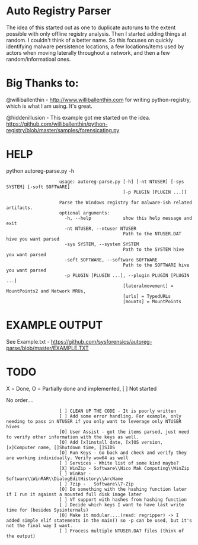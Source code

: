 Auto Registry Parser 
====================  

The idea of this started out as one to duplicate autoruns to the extent possible with only offline registry analysis. Then I started adding things at random. I couldn't think of a better name. So this focuses on quickly identifying malware persistence locations, a few locations/items used by actors when moving laterally throughout a network, and then a few random/informatioal ones.

Big Thanks to:
==============

@williballenthin - http://www.williballenthin.com for writing python-registry, which is what I am using. It's great.

@hiddenillusion - This example got me started on the idea. https://github.com/williballenthin/python-registry/blob/master/samples/forensicating.py

HELP
=====

python autoreg-parse.py -h

                        usage: autoreg-parse.py [-h] [-nt NTUSER] [-sys SYSTEM] [-soft SOFTWARE]
                                                [-p PLUGIN [PLUGIN ...]]
                        
                        Parse the Windows registry for malware-ish related artifacts.
                        optional arguments:
                          -h, --help            show this help message and exit
                          -nt NTUSER, --ntuser NTUSER
                                                Path to the NTUSER.DAT hive you want parsed
                          -sys SYSTEM, --system SYSTEM
                                                Path to the SYSTEM hive you want parsed
                          -soft SOFTWARE, --software SOFTWARE
                                                Path to the SOFTWARE hive you want parsed
                          -p PLUGIN [PLUGIN ...], --plugin PLUGIN [PLUGIN ...]
                                                [lateralmovement] = MountPoints2 and Network MRUs,
                                                [urls] = TypedURLs
                                                [mounts] = MountPoints
                        
EXAMPLE OUTPUT
===============

See Example.txt - https://github.com/sysforensics/autoreg-parse/blob/master/EXAMPLE.TXT

TODO
=====
X = Done, O = Partially done and implemented, [ ] Not started

No order....

                        [ ] CLEAN UP THE CODE - It is poorly written
                        [ ] Add some error handling. For example, only needing to pass in NTUSER if you only want to leverage only NTUSER hives
                        [O] User Assist - got the items parsed, just need to verify other information with the keys as well.
                        [O] Add [x]install date, [x]OS version, [x]Computer name, []Shutdown time, []SIDS
                        [O] Run Keys - Go back and check and verify they are working individually. Verify wow64 as well
                        [ ] Services - White list of some kind maybe?
                        [X] WinZip - Software\\Nico Mak Computing\\WinZip
                        [ ] WinRar - Software\\WinRAR\\DialogEditHistory\\ArcName
                        [ ] 7zip -   Software\\7-Zip
                        [O] Do something with the hashing function later if I run it against a mounted full disk image later
                        [ ] VT support with hashes from hashing function
                        [ ] Decide which keys I want to have last write time for (besides Sysinternals)
                        [O] Make it modular....(read: regripper) -> I added simple elif statements in the main() so -p can be used, but it's not the final way I want.
                        [ ] Process multiple NTUSER.DAT files (think of the output)
